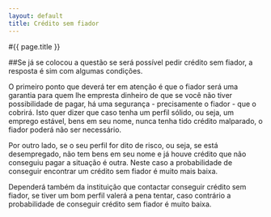 ```yaml
---
layout: default
title: Crédito sem fiador
---
```


#{{ page.title }}

##Se já se colocou a questão se será possível pedir crédito sem fiador, a resposta é sim com algumas condições.

O primeiro ponto que deverá ter em atenção é que o fiador será uma garantia para quem lhe empresta dinheiro de que se você não tiver possibilidade de pagar, há uma segurança - precisamente o fiador - que o cobrirá. Isto quer dizer que caso tenha um perfil sólido, ou seja, um emprego estável, bens em seu nome, nunca tenha tido crédito malparado, o fiador poderá não ser necessário.

Por outro lado, se o seu perfil for dito de risco, ou seja, se está desempregado, não tem bens em seu nome e já houve crédito que não conseguiu pagar a situação é outra. Neste caso a probabilidade de conseguir encontrar um crédito sem fiador é muito mais baixa.

Dependerá também da instituição que contactar conseguir crédito sem fiador, se tiver um bom perfil valerá a pena tentar, caso contrário a probabilidade de conseguir crédito sem fiador é muito baixa.